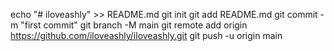echo "# iloveashly" >> README.md
git init
git add README.md
git commit -m "first commit"
git branch -M main
git remote add origin https://github.com/iloveashly/iloveashly.git
git push -u origin main
